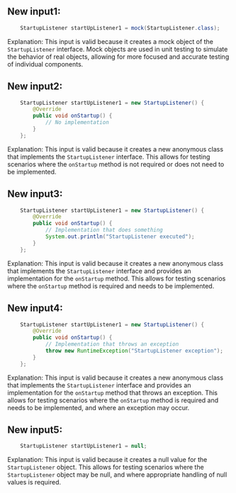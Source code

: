 ## New input1:
```java
    StartupListener startUpListener1 = mock(StartupListener.class);
```
Explanation: This input is valid because it creates a mock object of the `StartupListener` interface. Mock objects are used in unit testing to simulate the behavior of real objects, allowing for more focused and accurate testing of individual components.

## New input2:
```java
    StartupListener startUpListener1 = new StartupListener() {
        @Override
        public void onStartup() {
            // No implementation
        }
    };
```
Explanation: This input is valid because it creates a new anonymous class that implements the `StartupListener` interface. This allows for testing scenarios where the `onStartup` method is not required or does not need to be implemented.

## New input3:
```java
    StartupListener startUpListener1 = new StartupListener() {
        @Override
        public void onStartup() {
            // Implementation that does something
            System.out.println("StartupListener executed");
        }
    };
```
Explanation: This input is valid because it creates a new anonymous class that implements the `StartupListener` interface and provides an implementation for the `onStartup` method. This allows for testing scenarios where the `onStartup` method is required and needs to be implemented.

## New input4:
```java
    StartupListener startUpListener1 = new StartupListener() {
        @Override
        public void onStartup() {
            // Implementation that throws an exception
            throw new RuntimeException("StartupListener exception");
        }
    };
```
Explanation: This input is valid because it creates a new anonymous class that implements the `StartupListener` interface and provides an implementation for the `onStartup` method that throws an exception. This allows for testing scenarios where the `onStartup` method is required and needs to be implemented, and where an exception may occur.

## New input5:
```java
    StartupListener startUpListener1 = null;
```
Explanation: This input is valid because it creates a null value for the `StartupListener` object. This allows for testing scenarios where the `StartupListener` object may be null, and where appropriate handling of null values is required.
